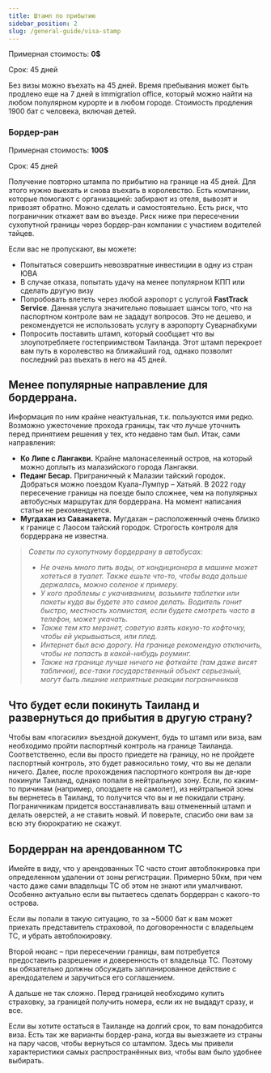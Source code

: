 ```yaml
---
title: Штамп по прибытию
sidebar_position: 2
slug: /general-guide/visa-stamp
---
```


Примерная стоимость: **0$**

Срок: 45 дней

Без визы можно въехать на 45 дней. Время пребывания может быть продлено еще на 7 дней в immigration office, который можно найти на любом популярном курорте и в любом городе. Стоимость продления 1900 бат с человека, включая детей.


### Бордер-ран

Примерная стоимость: **100$**

Срок: 45 дней

Получение повторно штампа по прибытию на границе на 45 дней. Для этого нужно выехать и снова въехать в королевство. Есть компании, которые помогают с организацией: забирают из отеля, вывозят и привозят обратно. Можно сделать и самостоятельно. Есть риск, что пограничник откажет вам во въезде. Риск ниже при пересечении сухопутной границы через бордер-ран компании с участием водителей тайцев.

Если вас не пропускают, вы можете:
- Попытаться совершить невозвратные инвестиции в одну из стран ЮВА
- В случае отказа, попытать удачу на менее популярном КПП или сделать другую визу
- Попробовать влететь через любой аэропорт с услугой **FastTrack Service**. Данная услуга значительно повышает шансы того, что на паспортном контроле вам не зададут вопросов. Это не дешево, и рекомендуется не использовать услугу в аэропорту Суварнабхуми
- Попросить поставить штамп, который сообщает что вы злоупотребляете гостеприимством Таиланда. Этот штамп перекроет вам путь в королевство на ближайший год, однако позволит последний раз въехать в него на 45 дней.


## Менее популярные направление для бордеррана.

Информация по ним крайне неактуальная, т.к. пользуются ими редко. Возможно ужесточение прохода границы, так что лучше уточнить перед принятием решения у тех, кто недавно там был. Итак, сами направления:
- **Ко Липе с Лангакви.** Крайне малонаселенный остров, на который можно доплыть из малазийского города Лангакви.
- **Педанг Бесар.** Приграничный к Малазии тайский городок. Добраться можно поездом Куала-Лумпур – Хатьяй. В 2022 году пересечение границы на поезде было сложнее, чем на популярных автобусных маршрутах для бордеррана. На момент написания статьи не рекомендуется.
- **Мугдахан из Саванакета.** Мугдахан – расположенный очень близко к границе с Лаосом тайский городок. Строгость контроля для бордеррана не известна.


> *Советы по сухопутному бордеррану в автобусах:*
> - *Не очень много пить воды, от кондиционера в машине может хотеться в туалет. Также ешьте что-то, чтобы вода дольше держалась, можно соленое к примеру.*
> - *У кого проблемы с укачиванием, возьмите таблетки или пакеты куда вы будете это самое делать. Водитель гонит быстро, местность холмистая, если будете смотреть часто в телефон, может укачать.*
> - *Также тем кто мерзнет, советую взять какую-то кофточку, чтобы ей укрывыаться, или плед.*
> - *Интернет был всю дорогу. На границе рекомендую отключить, чтобы не попасть в какой-нибудь роуминг.*
> - *Также на границе лучше ничего не фоткайте (там даже висят таблички), все-таки государственный объект серьезный, могут быть лишние неприятные реакции пограничников*


## Что будет если покинуть Таиланд и развернуться до прибытия в другую страну?

Чтобы вам «погасили» въездной документ, будь то штамп или виза, вам необходимо пройти паспортный контроль на границе Таиланда. Соответственно, если вы просто приедете на границу, но не пройдете паспортный контроль, это будет равносильно тому, что вы не делали ничего. Далее, после прохождения паспортного контроля вы де-юре покинули Таиланд, однако попали в нейтральную зону. Если, по каким- то причинам (например, опоздаете на самолет), из нейтральной зоны вы вернетесь в Таиланд, то получится что вы и не покидали страну. Пограничникам придется восстанавливать ваш отмененный штамп и делать оверстей, а не ставить новый. И поверьте, спасибо они вам за всю эту бюрократию не скажут.


## Бордерран на арендованном ТС
Имейте в виду, что у арендованных ТС часто стоит автоблокировка при определенном удалении от зоны регистрации. Примерно 50км, при чем часто даже сами владельцы ТС об этом не знают или умалчивают. Особенно актуально если вы пытаетесь сделать бордерран с какого-то
острова. 

Если вы попали в такую ситуацию, то за ~5000 бат к вам может приехать представитель страховой, по договоренности с владельцем ТС, и убрать автоблокировку. 

Второй нюанс – при пересечении границы, вам потребуется предоставить разрешение и доверенность от владельца ТС. Поэтому вы обязательно должны обсуждать запланированное действие с арендодателем и заручиться его соглашением. 

А дальше не так сложно. Перед границей необходимо купить страховку, за границей получить номера, если их не выдадут сразу, и все.

Если вы хотите остаться в Таиланде на долгий срок, то вам понадобится виза. Есть так же варианты бордер-рана, когда вы выезжаете из страны на пару часов, чтобы вернуться со штампом. Здесь мы привели характеристики самых распространённых виз, чтобы вам было удобнее выбирать.